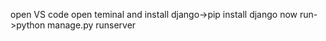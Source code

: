 open VS code
open teminal and install django->pip install django
now run->python manage.py runserver
